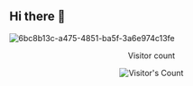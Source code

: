 ## Hi there 👋

![6bc8b13c-a475-4851-ba5f-3a6e974c13fe](https://github.com/user-attachments/assets/83148c36-9b13-4436-afe9-81676b772875)

<div align="center"> 
  <p>Visitor count</p>
  <img src="https://profile-counter.glitch.me/nandini1612/count.svg" alt="Visitor's Count" />
</div>

<!--
**nandini1612/nandini1612** is a ✨ _special_ ✨ repository because its `README.md` (this file) appears on your GitHub profile.

Here are some ideas to get you started:

- 🔭 I’m currently working on ...
- 🌱 I’m currently learning ...
- 👯 I’m looking to collaborate on ...
- 🤔 I’m looking for help with ...
- 💬 Ask me about ...
- 📫 How to reach me: ...
- 😄 Pronouns: ...
- ⚡ Fun fact: ...
-->

